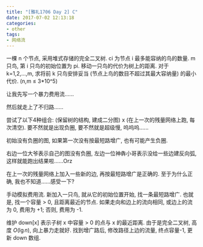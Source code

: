 ```yaml
---
title: "[雅礼1706 Day 2] C"
date: 2017-07-02 12:13:18
categories:
- other
tags:
- 网络流
---
```

一棵 n 个节点, 采用堆式存储的完全二叉树. ci 为节点 i 最多能容纳的鸟的数量. m 只鸟, 第 i 只鸟的初始位置为 pi. 移动一只鸟的代价为树上的距离. 对于 k=1,2,...,m, 求将前 k 只鸟安排妥当 (节点上鸟的数目不超过其最大容纳量) 的最小代价. (n,m &le; 3\*10^5)
<!--more-->
让我先写一个暴力费用流......

然后就走上了不归路......

尝试了以下4种组合: (保留树的结构, 建成二分图) x (在上一次的残量网络上跑, 每次清空). 要不然就是出现负圈, 要不然就是超级慢, 呜呜呜......

初始没有负圈的图, 如果第一次没有按最短路增广, 也有可能产生负圈.

右边一位大爷表示自己的图没有负圈, 左边一位神犇小哥表示没给一些边建反向弧, 这样就能跑出结果啦......Orz

在上一次的残量网络上加入一些新的边, 再按最短路增广是正确的. 至于为什么正确, 我也不知道......感受一下?

手动模拟费用流. 新加入一只鸟, 就从它的初始位置开始, 找一条最短路增广. 也就是, 找一个容量 > 0, 且距离最近的节点. 如果走向和边上的流向相同, 或边上的流为 0, 费用为 +1; 否则, 费用为 -1.

维护 down[x] 表示子树 x 中容量 > 0 的点与 x 的最近距离. 由于是完全二叉树, 高度 $O(\lg n)$, 向上暴力走就好. 找到增广路后, 修改路径上边的流量, 终点容量-1, 更新 down 数组.
